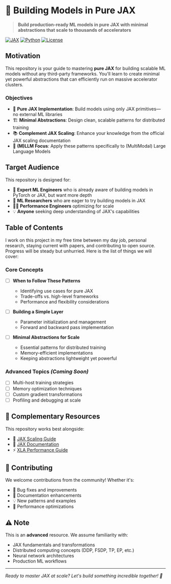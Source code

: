 # 🚀 Building Models in Pure JAX

> **Build production-ready ML models in pure JAX with minimal abstractions that scale to thousands of accelerators**

[![JAX](https://img.shields.io/badge/JAX-Latest-orange.svg)](https://github.com/google/jax)
[![Python](https://img.shields.io/badge/Python-3.11%2B-blue.svg)](https://www.python.org/)
[![License](https://img.shields.io/badge/License-Apache--2.0-green.svg)](LICENSE)

## Motivation

This repository is your guide to mastering **pure JAX** for building scalable ML models without any third-party frameworks. You'll learn to create minimal yet powerful abstractions that can efficiently run on massive accelerator clusters.

### Objectives

- 🔧 **Pure JAX Implementation**: Build models using only JAX primitives—no external ML libraries
- 🏗️ **Minimal Abstractions**: Design clean, scalable patterns for distributed training
- 📚 **Complement JAX Scaling**: Enhance your knowledge from the official JAX scaling documentation
- 🤖 **(M)LLM Focus**: Apply these patterns specifically to (MultiModal) Large Language Models


## Target Audience

This repository is designed for:
- 🧠 **Expert ML Engineers** who is already aware of building models in PyTorch or JAX, but want more depth
- 🔬 **ML Researchers** who are eager to try building models in JAX
- 🏃‍♂️ **Performance Engineers** optimizing for scale
- 💡 **Anyone** seeking deep understanding of JAX's capabilities

## Table of Contents

I work on this project in my free time between my day job, personal research, staying current with papers, and contributing to open source. Progress will be steady but unhurried. Here is the list of things we will cover:

### Core Concepts
- [ ] **When to Follow These Patterns**
  - Identifying use cases for pure JAX
  - Trade-offs vs. high-level frameworks
  - Performance and flexibility considerations

- [ ] **Building a Simple Layer**
  - Parameter initialization and management
  - Forward and backward pass implementation

- [ ] **Minimal Abstractions for Scale**
  - Essential patterns for distributed training
  - Memory-efficient implementations
  - Keeping abstractions lightweight yet powerful

### Advanced Topics *(Coming Soon)*
- [ ] Multi-host training strategies
- [ ] Memory optimization techniques
- [ ] Custom gradient transformations
- [ ] Profiling and debugging at scale

## 🔗 Complementary Resources

This repository works best alongside:
- 📖 [JAX Scaling Guide](https://jax.readthedocs.io/en/latest/distributed_arrays_and_automatic_parallelization.html)
- 🎯 [JAX Documentation](https://jax.readthedocs.io/)
- ⚡ [XLA Performance Guide](https://www.tensorflow.org/xla/performance)


## 🤝 Contributing

We welcome contributions from the community! Whether it's:
- 🐛 Bug fixes and improvements
- 📝 Documentation enhancements  
- 💡 New patterns and examples
- 🧪 Performance optimizations

## ⚠️ Note

This is an **advanced** resource. We assume familiarity with:
- JAX fundamentals and transformations
- Distributed computing concepts (DDP, FSDP, TP, EP, etc.)
- Neural network architectures
- Production ML workflows
---

*Ready to master JAX at scale? Let's build something incredible together! 🎉*
